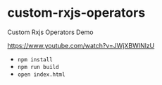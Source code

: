 # custom-rxjs-operators
Custom Rxjs Operators Demo

https://www.youtube.com/watch?v=JWjXBWINlzU

* `npm install`
* `npm run build`
* `open index.html`
